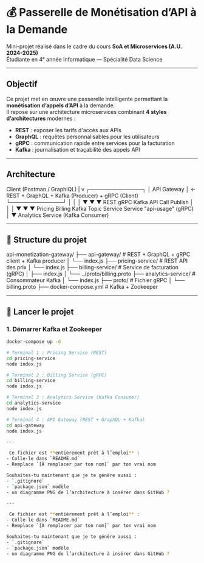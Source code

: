 # 💰 Passerelle de Monétisation d’API à la Demande

Mini-projet réalisé dans le cadre du cours **SoA et Microservices (A.U. 2024-2025)**  
 Étudiante en 4ᵉ année Informatique — Spécialité Data Science

---

## Objectif

Ce projet met en œuvre une passerelle intelligente permettant la **monétisation d’appels d’API** à la demande.  
Il repose sur une architecture microservices combinant **4 styles d’architectures** modernes :

- **REST** : exposer les tarifs d'accès aux APIs
- **GraphQL** : requêtes personnalisables pour les utilisateurs
- **gRPC** : communication rapide entre services pour la facturation
- **Kafka** : journalisation et traçabilité des appels API

---

## Architecture

Client (Postman / GraphiQL)
|
v
┌──────────────┐
│ API Gateway │ ← REST + GraphQL + Kafka (Producer) + gRPC (Client)
└──────────────┘
│ │ │
▼ ▼ ▼
REST gRPC Kafka
API Call Publish
│ │ │
▼ ▼ ▼
Pricing Billing Kafka Topic
Service Service "api-usage"
(gRPC) │
▼
Analytics Service
(Kafka Consumer)

---

## 📁 Structure du projet
api-monetization-gateway/
├── api-gateway/ # REST + GraphQL + gRPC client + Kafka producer
│ └── index.js
├── pricing-service/ # REST API des prix
│ └── index.js
├── billing-service/ # Service de facturation (gRPC)
│ ├── index.js
│ └── ../proto/billing.proto
├── analytics-service/ # Consommateur Kafka
│ └── index.js
├── proto/ # Fichier gRPC
│ └── billing.proto
├── docker-compose.yml # Kafka + Zookeeper

---

## 🚀 Lancer le projet

### 1. Démarrer Kafka et Zookeeper

```bash
docker-compose up -d

# Terminal 1 : Pricing Service (REST)
cd pricing-service
node index.js

# Terminal 2 : Billing Service (gRPC)
cd billing-service
node index.js

# Terminal 3 : Analytics Service (Kafka Consumer)
cd analytics-service
node index.js

# Terminal 4 : API Gateway (REST + GraphQL + Kafka)
cd api-gateway
node index.js

---

 Ce fichier est **entièrement prêt à l’emploi** :
- Colle-le dans `README.md`
- Remplace `[À remplacer par ton nom]` par ton vrai nom

Souhaites-tu maintenant que je te génère aussi :
- `.gitignore`
- `package.json` modèle
- un diagramme PNG de l’architecture à insérer dans GitHub ?

---

 Ce fichier est **entièrement prêt à l’emploi** :
- Colle-le dans `README.md`
- Remplace `[À remplacer par ton nom]` par ton vrai nom

Souhaites-tu maintenant que je te génère aussi :
- `.gitignore`
- `package.json` modèle
- un diagramme PNG de l’architecture à insérer dans GitHub ?





